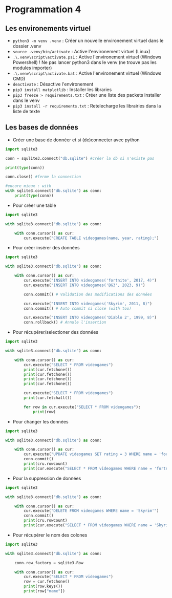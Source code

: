 # Programmation 4

## Les environements virtuel

* ``python3 -m venv .venv`` : Créer un nouvelle environement virtuel dans le dossier .venv
* ``source .venv/bin/activate`` : Active l'environement virtuel (Linux)
* ``.\.venv\script\activate.ps1`` : Active l'environement virtuel (Windows Powershell) ! Ne pas lancer python3 dans le venv (ne trouve pas les modules importer)
* ``.\.venv\script\activate.bat`` : Active l'environement virtuel (Windows CMD)
* ``deactivate`` : Désactive l'environement
* ``pip3 install matplotlib`` : Installer les libraries
* ``pip3 freeze > requirements.txt`` : Créer une liste des packets installer dans le venv
* ``pip3 install -r requirements.txt`` : Retelecharge les librairies dans la liste de texte

## Les bases de données

* Créer une base de donnéer et si (de)connecter avec python
```python
import sqlite3

conn = squlite3.connect("db.sqlite") #créer la db si n'existe pas

print(type(conn))

conn.close() #ferme la connection

#encore mieux : with
with sqlite3.connect("db.sqlite") as conn:
    print(type(conn))
```
* Pour créer une table
```python
import sqlite3

with sqlite3.connect("db.sqlite") as conn:

    with conn.cursor() as cur:
        cur.execute("CREATE TABLE videogames(name, year, rating);")
```
* Pour créer insérer des données
```python
import sqlite3

with sqlite3.connect("db.sqlite") as conn:

    with conn.cursor() as cur:
        cur.execute("INSERT INTO videogames('fortnite', 2017, 4)")
        cur.execute("INSERT INTO videogames('BG3', 2023, 9)")

        conn.commit() # Validation des modifications des données

        cur.execute("INSERT INTO videogames('Skyrim', 2011, 8)")
        conn.commit() # Auto commit si close (with too) 

        cur.execute("INSERT INTO videogames('Diablo 2', 1999, 8)")
        conn.rollback() # Annule l'insertion
```
* Pour récupérer/selectioner des données
```python
import sqlite3

with sqlite3.connect("db.sqlite") as conn:

    with conn.cursor() as cur:
        cur.execute("SELECT * FROM videogames")
        print(cur.fetchone())
        print(cur.fetchone())
        print(cur.fetchone())
        print(cur.fetchone())

        cur.execute("SELECT * FROM videogames")
        print(cur.fetchall())

        for row in cur.execute("SELECT * FROM videogames"):
            print(row)
```
* Pour changer les données
```python
import sqlite3

with sqlite3.connect("db.sqlite") as conn:

    with conn.cursor() as cur:
        cur.execute("UPDATE videogames SET rating = 3 WHERE name = 'fortnite'")
        conn.commit()
        print(cru.rowcount)
        print(cur.execute("SELECT * FROM videogames WHERE name = 'fortnite'").fetchone())
```
* Pour la suppression de données
```python
import sqlite3

with sqlite3.connect("db.sqlite") as conn:

    with conn.cursor() as cur:
        cur.execute("DELETE FROM videogames WHERE name = 'Skyrim'")
        conn.commit()
        print(cru.rowcount)
        print(cur.execute("SELECT * FROM videogames WHERE name = 'Skyrim'").fetchone())
```
* Pour récupérer le nom des colones
```python
import sqlite3

with sqlite3.connect("db.sqlite") as conn:

    conn.row_factory = sqlite3.Row

    with conn.cursor() as cur:
        cur.execute("SELECT * FROM videogames")
        row = cur.fetchone()
        print(row.keys())
        print(row["name"])
```
